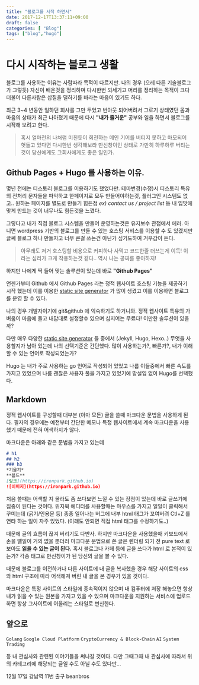 ```yaml
---
title: "블로그를 시작 하면서"
date: 2017-12-17T13:37:11+09:00
draft: false
categories: [ "Blog"]
tags: ["blog","hugo"]
---
```

# 다시 시작하는 블로그 생활

블로그를 사용하는 이유는 사람따라 목적이 다르지만. 나의 경우 (으레 다른 기술블로그가 그렇듯) 자신이 배운것을 정리하며 다시한번 되세기고 머리를 정리하는 목적이 크다 더불어 다른사람은 삽질을 덜하기를 바라는 마음이 있기도 하다.

최근 3~4 년동안 일하던 회사를 그만 두었고 번아웃 되어버려서 그로기 상태였던 몸과 마음의 상태가 최근 나아졌기 때문에 다시 **"내가 즐거운"** 공부와 일을 하면서 블로그를 시작해 보려고 한다.

> 혹시 얼마전의 나처럼 미친듯이 회전하는 메인 기어를 버티지 못하고 마모되어 헛돌고 있다면 다시한번 생각해보라 만신창이인 상태로 가만히 하루하루 버티는 것이 당신에게도 그회사에게도 좋은 일인가.


## Github Pages + Hugo 를 사용하는 이유.
몇년 전에는 티스토리 블로그를 이용하기도 했었다만. 테마변경(수정)시 티스토리 특유의 전처리 문자들을 파악하고 한페이지로 모두 만들어야하는것, 플러그인 시스템도 없고.. 원하는 페이지를 별도로 만들기 힘든점 *ex) contact us / project list* 등 내 입맛에 맞게 만드는 것이 너무나도 힘든것을 느꼈다.

그렇다고 내가 직접 블로그 시스템을 만들어 운영하는것은 유지보수 관점에서 에러. 아니면 wordpress 기반의 블로그를 만들 수 있는 호스팅 서비스를 이용할 수 도 있겠지만 글쎄 블로그 하나 만들자고 너무 큰걸 쓰는건 아닌가 싶기도하여 거부감이 든다.

> 아무래도 저거 호스팅할 비용으로 커피하나 사먹고 코드한줄 더쓰는게 이득! 이라는 심리가 크게 작용하는것 같다.. 역시 나는 공짜를 좋아하지!

하지만 나에게 딱 들어 맞는 솔루션이 있는데 바로 **"Github Pages"**

언젠가부터 Github 에서 Github Pages 라는 정적 웹사이트 호스팅 기능을 제공하기 시작 했는데 이를 이용한 [static site generator](https://www.staticgen.com/) 가 많이 생겼고 이를 이용하면 블로그를 운영 할 수 있다.

나의 경우 개발자이기에 git&github 에 익숙하기도 하거니와. 정적 웹사이트 특유의 가벼움이 마음에 들고 내맘대로 설정할수 있으며 심지어는 무료다! 이만한 솔루션이 있을까?

다만 매우 다양한 [static site generator](https://www.staticgen.com/) 들 중에서 (Jekyll, Hugo, Hexo..) 무엇을 사용할지가 남아 있는데 나의 선택기준은 간단했다. 많이 사용하는가?, 빠른가?, 내가 이해할 수 있는 언어로 작성되었는가?

Hugo 는 내가 주로 사용하는 go 언어로 작성되어 있었고 나름 이들중에서 빠른 속도를 가지고 있었으며 나름 괜찮은 사용자 풀을 가지고 있었기에 망설임 없이 Hugo를 선택했다.

## Markdown
정적 웹사이트를 구성할때 대부분 (아마 모든) 글을 쓸때 마크다운 문법을 사용하게 된다. 필자의 경우에는 예전부터 간단한 메모나 특정 웹사이트에서 계속 마크다운을 사용했기 때문에 전혀 어색하지가 않다.

마크다운은 아래와 같은 문법을 가지고 있는데
```markdown
# h1
## h2
### h3
*기울기*
**볼드**
[링크](https://ironpark.github.io)
![이미지](https://ironpark.github.io)
```
처음 쓸때는 어색할 지 몰라도 좀 쓰다보면 느낄 수 있는 장점이 있는데 바로 글쓰기에 집중이 된다는 것이다. 위지윅 에디터를 사용할때는 마우스를 가지고 일일이 클릭해서 꾸미는데 (굵기/인용문 등) 종종 일어나는 버그에 내부 html 태그가 꼬여버려 Ctl+Z 를 연타 하는 일이 자주 있었다. (이래도 안되면 직접 html 태그를 수정하기도..)

때문에 글의 흐름이 끊겨 버리기도 다반사. 하지만 마크다운을 사용했을때 키보드에서 손을 땔일이 거의 없을 뿐더러 마크다운 문법으로 쓴 글은 렌더링 되기 전 pure text 로 보아도 **읽을 수 있는 글이 된다.** 혹시 블로그나 카페 등에 글을 쓰다가 html 로 본적이 있는가? 각종 태그로 만신창이가 된 당신의 글을 볼 수 있다.

때문에 블로그를 이전하거나 다른 사이트에 내 글을 복사했을 경우 해당 사이트의 css 와 html 구조에 따라 어색해져 버린 내 글을 본 경우가 있을 것이다.

마크다운은 특정 사이트의 스타일에 종속적이지 않으며 내 컴퓨터에 저장 해놓으면 항상 내가 읽을 수 있는 원본을 가지고 있을 수 있으며 마크다운을 지원하는 서비스에 업로드하면 항상 그사이트에 어울리는 스타일로 변신한다.


## 앞으로

`Golang` `Google Cloud Platform` `CryptoCurrency & Block-Chain` `AI` `System Trading`

등 내 관심사와 관련된 이야기들을 써나갈 것이다. 다만 그때그때 내 관심사에 따라서 위의 카테고리에 해당되는 글일 수도 아닐 수도 있다만...

12월 17일 강남역 11번 출구 beanbros
